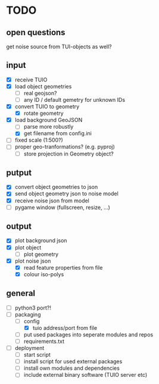 # TODO

## open questions

get noise source from TUI-objects as well?


## input

- [X] receive TUIO
- [X] load object geometries
  - [ ] real geojson?
  - [ ] any ID / default gemetry for unknown IDs
- [X] convert TUIO to geometry
    - [X] rotate geometry
- [X] load background GeoJSON
    - [ ] parse more robustly
    - [X] get filename from config.ini
- [ ] fixed scale (1:500?)
- [ ] proper geo-tranformations? (e.g. pyproj)
    - [ ] store projection in Geometry object?

## putput

- [X] convert object geometries to json
- [X] send object geometry json to noise model
- [X] receive noise json from model
- [ ] pygame window (fullscreen, resize, ...)

## output

- [X] plot background json
- [X] plot object 
    - [ ] plot geometry
- [X] plot noise json
  - [X] read feature properties from file
  - [X] colour iso-polys

## general

- [ ] python3 port?!
- [ ] packaging
    - [ ] config
        - [X] tuio address/port from file
    - [ ] put used packages into seperate modules and repos
    - [ ] requirements.txt
- [ ] deployment 
    - [ ] start script
    - [ ] install script for used external packages
    - [ ] install own modules and dependencies
    - [ ] include external binary software (TUIO server etc)